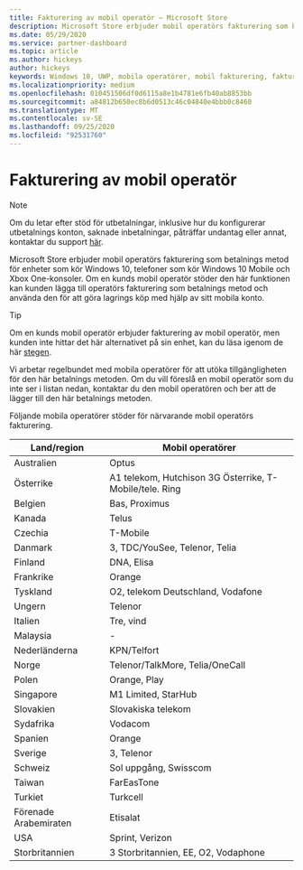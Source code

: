 ```yaml
---
title: Fakturering av mobil operatör – Microsoft Store
description: Microsoft Store erbjuder mobil operatörs fakturering som betalnings metod för mobila operatörer som har stöd för den här funktionen.
ms.date: 05/29/2020
ms.service: partner-dashboard
ms.topic: article
ms.author: hickeys
author: hickeys
keywords: Windows 10, UWP, mobila operatörer, mobil fakturering, fakturering av mobil operatör
ms.localizationpriority: medium
ms.openlocfilehash: 010451506df0d6115a8e1b4781e6fb40ab8853bb
ms.sourcegitcommit: a84812b650ec8b6d0513c46c04840e4bbb0c8460
ms.translationtype: MT
ms.contentlocale: sv-SE
ms.lasthandoff: 09/25/2020
ms.locfileid: "92531760"
---
```

# <a name="mobile-operator-billing"></a>Fakturering av mobil operatör

> [!NOTE]
> Om du letar efter stöd för utbetalningar, inklusive hur du konfigurerar utbetalnings konton, saknade inbetalningar, påträffar undantag eller annat, kontaktar du support [här](https://developer.microsoft.com/windows/support).

Microsoft Store erbjuder mobil operatörs fakturering som betalnings metod för enheter som kör Windows 10, telefoner som kör Windows 10 Mobile och Xbox One-konsoler. Om en kunds mobil operatör stöder den här funktionen kan kunden lägga till operatörs fakturering som betalnings metod och använda den för att göra lagrings köp med hjälp av sitt mobila konto.

> [!TIP]
>  Om en kunds mobil operatör erbjuder fakturering av mobil operatör, men kunden inte hittar det här alternativet på sin enhet, kan du läsa igenom de här [stegen](https://support.microsoft.com/instantanswers/b25d6dd6-fb8b-3710-1e13-4d30eb01b51f).

Vi arbetar regelbundet med mobila operatörer för att utöka tillgängligheten för den här betalnings metoden. Om du vill föreslå en mobil operatör som du inte ser i listan nedan, kontaktar du den mobil operatören och ber att de lägger till den här betalnings metoden.

Följande mobila operatörer stöder för närvarande mobil operatörs fakturering.

| Land/region       | Mobil operatörer                                        |
|----------------------|---------------------------------------------------------|
| Australien            | Optus                                                   |
| Österrike              | A1 telekom, Hutchison 3G Österrike, T-Mobile/tele. Ring  |
| Belgien              | Bas, Proximus                                          |
| Kanada               | Telus                                                   |
| Czechia              | T-Mobile                                                |
| Danmark              | 3, TDC/YouSee, Telenor, Telia                         |
| Finland              | DNA, Elisa                                              |
| Frankrike               | Orange                                                  |
| Tyskland              | O2, telekom Deutschland, Vodafone                       |
| Ungern              | Telenor                                                 |
| Italien                | Tre, vind                                               |
| Malaysia             | -                                                    |
| Nederländerna          | KPN/Telfort                                           |
| Norge               | Telenor/TalkMore, Telia/OneCall                     |
| Polen               | Orange, Play                                            |
| Singapore            | M1 Limited, StarHub                                     |
| Slovakien             | Slovakiska telekom                                          |
| Sydafrika         | Vodacom                                                 |
| Spanien                | Orange                                                  |
| Sverige               | 3, Telenor                                              |
| Schweiz          | Sol uppgång, Swisscom                                       |
| Taiwan               | FarEasTone                                              |
| Turkiet               | Turkcell                                                |
| Förenade Arabemiraten | Etisalat                                                |
| USA        | Sprint, Verizon                                         |
| Storbritannien       | 3 Storbritannien, EE, O2, Vodaphone                                 |
